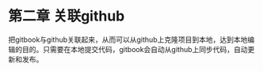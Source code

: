 # 第二章 关联github
把gitbook与github关联起来，从而可以从github上克隆项目到本地，达到本地编辑的目的。只需要在本地提交代码，gitbook会自动从github上同步代码，自动更新和发布。
